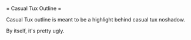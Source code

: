 = Casual Tux Outline =

Casual Tux outline is meant to be a highlight behind casual tux noshadow.

By itself, it's pretty ugly.

